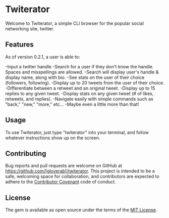 # Twiterator

Welcome to Twiterator, a simple CLI browser for the popular social networking site, twitter.

## Features

As of version 0.2.1, a user is able to:

  -Input a twitter handle
  -Search for a user if they don't know the handle. Spaces and misspellings are allowed.
  -Search will display user's handle & display name, along with bio.
  -See stats on the user of their choice (followers, following).
  -Display up to 20 tweets from the user of their choice.
  -Differentiate between a retweet and an original tweet.
  -Display up to 15 replies to any given tweet.
  -Display stats on any given tweet (# of likes, retweets, and replies).
  -Navigate easily with simple commands such as "back," "new," "more," etc...
  -Maybe even a little more than that!

## Usage

To use Twiterator, just type "twiterator" into your terminal, and follow whatever instructions show up on the screen.

## Contributing

Bug reports and pull requests are welcome on GitHub at https://github.com/[gloverab]/twiterator. This project is intended to be a safe, welcoming space for collaboration, and contributors are expected to adhere to the [Contributor Covenant](http://contributor-covenant.org) code of conduct.

## License

The gem is available as open source under the terms of the [MIT License](http://opensource.org/licenses/MIT).
